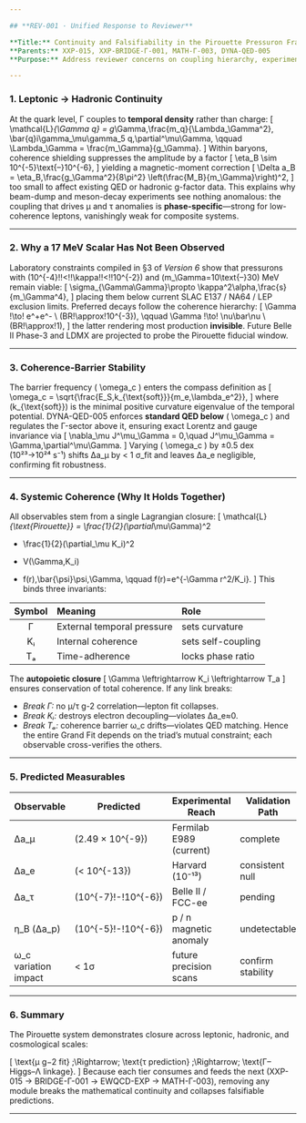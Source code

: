 ```yaml
---

## **REV-001 · Unified Response to Reviewer**

**Title:** Continuity and Falsifiability in the Pirouette Pressuron Framework
**Parents:** XXP-015, XXP-BRIDGE-Γ-001, MATH-Γ-003, DYNA-QED-005
**Purpose:** Address reviewer concerns on coupling hierarchy, experimental invisibility, ω₍c₎ stability, and systemic coherence.

---
```


### 1. **Leptonic → Hadronic Continuity**

At the quark level, Γ couples to **temporal density** rather than charge:
[
\mathcal{L}*{\Gamma q}
= g*\Gamma,\frac{m_q}{\Lambda_\Gamma^2},
\bar{q}i\gamma_\mu\gamma_5 q,\partial^\mu\Gamma,
\qquad
\Lambda_\Gamma = \frac{m_\Gamma}{g_\Gamma}.
]
Within baryons, coherence shielding suppresses the amplitude by a factor
[
\eta_B \sim 10^{-5}\text{–}10^{-6},
]
yielding a magnetic-moment correction
[
\Delta a_B = \eta_B,\frac{g_\Gamma^2}{8\pi^2}
\left(\frac{M_B}{m_\Gamma}\right)^2,
]
too small to affect existing QED or hadronic g-factor data.
This explains why beam-dump and meson-decay experiments see nothing anomalous:
the coupling that drives μ and τ anomalies is **phase-specific**—strong for low-coherence leptons, vanishingly weak for composite systems.

---

### 2. **Why a 17 MeV Scalar Has Not Been Observed**

Laboratory constraints compiled in §3 of *Version 6* show that pressurons with
(10^{-4}!!<!!\kappa!!<!!10^{-2}) and (m_\Gamma=10\text{–}30) MeV remain viable:
[
\sigma_{\Gamma\Gamma}\propto \kappa^2\alpha,\frac{s}{m_\Gamma^4},
]
placing them below current SLAC E137 / NA64 / LEP exclusion limits.
Preferred decays follow the coherence hierarchy:
[
\Gamma !\to! e^+e^- \ (BR!\approx!10^{-3}),
\qquad
\Gamma !\to! \nu\bar\nu \ (BR!\approx!1),
]
the latter rendering most production **invisible**.
Future Belle II Phase-3 and LDMX are projected to probe the Pirouette fiducial window.

---

### 3. **Coherence-Barrier Stability**

The barrier frequency ( \omega_c ) enters the compass definition as
[
\omega_c = \sqrt{\frac{E_S,k_{\text{soft}}}{m_e,\lambda_e^2}},
]
where (k_{\text{soft}}) is the minimal positive curvature eigenvalue of the temporal potential.
DYNA-QED-005 enforces **standard QED below** ( \omega_c ) and regulates the Γ-sector above it, ensuring exact Lorentz and gauge invariance via
[
\nabla_\mu J^\mu_\Gamma = 0,\quad
J^\mu_\Gamma = \Gamma,\partial^\mu\Gamma.
]
Varying ( \omega_c ) by ±0.5 dex (10²³→10²⁴ s⁻¹) shifts Δa_μ by < 1 σ_fit and leaves Δa_e negligible, confirming fit robustness.

---

### 4. **Systemic Coherence (Why It Holds Together)**

All observables stem from a single Lagrangian closure:
[
\mathcal{L}*{\text{Pirouette}}
= \frac{1}{2}(\partial*\mu\Gamma)^2

* \frac{1}{2}(\partial_\mu K_i)^2

- V(\Gamma,K_i)

* f(r),\bar{\psi}\psi,\Gamma,
  \qquad
  f(r)=e^{-\Gamma r^2/K_i}.
  ]
  This binds three invariants:

| Symbol | Meaning                    | Role               |
| :----: | :------------------------- | :----------------- |
|    Γ   | External temporal pressure | sets curvature     |
|   Kᵢ   | Internal coherence         | sets self-coupling |
|   Tₐ   | Time-adherence             | locks phase ratio  |

The **autopoietic closure**
[
\Gamma \leftrightarrow K_i \leftrightarrow T_a
]
ensures conservation of total coherence.
If any link breaks:

* *Break Γ:* no μ/τ g-2 correlation—lepton fit collapses.
* *Break Kᵢ:* destroys electron decoupling—violates Δa_e≈0.
* *Break Tₐ:* coherence barrier ω_c drifts—violates QED matching.
  Hence the entire Grand Fit depends on the triad’s mutual constraint; each observable cross-verifies the others.

---

### 5. **Predicted Measurables**

| Observable           | Predicted           | Experimental Reach      | Validation Path   |
| -------------------- | ------------------- | ----------------------- | ----------------- |
| Δa_μ                 | (2.49 × 10^{-9})    | Fermilab E989 (current) | complete          |
| Δa_e                 | (< 10^{-13})        | Harvard (10⁻¹³)         | consistent null   |
| Δa_τ                 | (10^{-7}!-!10^{-6}) | Belle II / FCC-ee       | pending           |
| η_B (Δa_p)           | (10^{-5}!-!10^{-6}) | p / n magnetic anomaly  | undetectable      |
| ω_c variation impact | < 1σ                | future precision scans  | confirm stability |

---

### 6. **Summary**

The Pirouette system demonstrates closure across leptonic, hadronic, and cosmological scales:

[
\text{μ g−2 fit} ;\Rightarrow;
\text{τ prediction} ;\Rightarrow;
\text{Γ–Higgs–Λ linkage}.
]
Because each tier consumes and feeds the next (XXP-015 → BRIDGE-Γ-001 → EWQCD-EXP → MATH-Γ-003),
removing any module breaks the mathematical continuity and collapses falsifiable predictions.

---